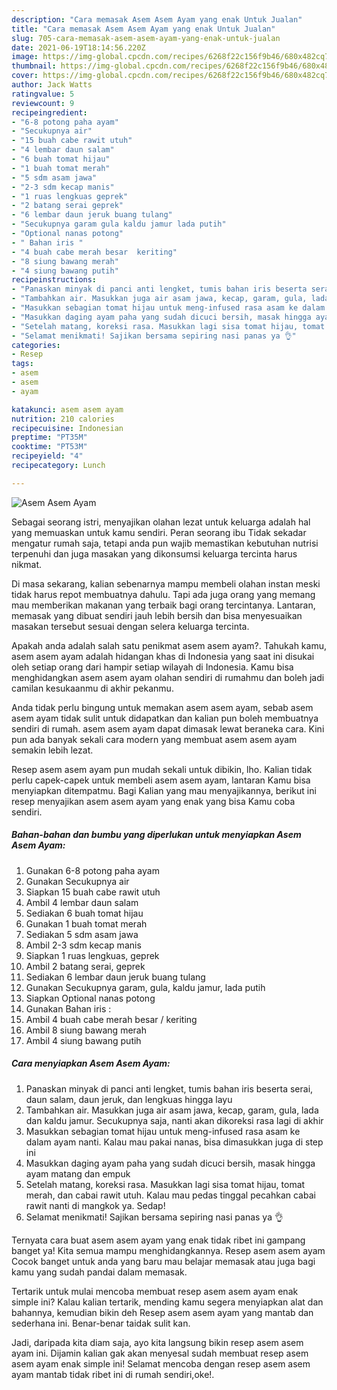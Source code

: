 ```yaml
---
description: "Cara memasak Asem Asem Ayam yang enak Untuk Jualan"
title: "Cara memasak Asem Asem Ayam yang enak Untuk Jualan"
slug: 705-cara-memasak-asem-asem-ayam-yang-enak-untuk-jualan
date: 2021-06-19T18:14:56.220Z
image: https://img-global.cpcdn.com/recipes/6268f22c156f9b46/680x482cq70/asem-asem-ayam-foto-resep-utama.jpg
thumbnail: https://img-global.cpcdn.com/recipes/6268f22c156f9b46/680x482cq70/asem-asem-ayam-foto-resep-utama.jpg
cover: https://img-global.cpcdn.com/recipes/6268f22c156f9b46/680x482cq70/asem-asem-ayam-foto-resep-utama.jpg
author: Jack Watts
ratingvalue: 5
reviewcount: 9
recipeingredient:
- "6-8 potong paha ayam"
- "Secukupnya air"
- "15 buah cabe rawit utuh"
- "4 lembar daun salam"
- "6 buah tomat hijau"
- "1 buah tomat merah"
- "5 sdm asam jawa"
- "2-3 sdm kecap manis"
- "1 ruas lengkuas geprek"
- "2 batang serai geprek"
- "6 lembar daun jeruk buang tulang"
- "Secukupnya garam gula kaldu jamur lada putih"
- "Optional nanas potong"
- " Bahan iris "
- "4 buah cabe merah besar  keriting"
- "8 siung bawang merah"
- "4 siung bawang putih"
recipeinstructions:
- "Panaskan minyak di panci anti lengket, tumis bahan iris beserta serai, daun salam, daun jeruk, dan lengkuas hingga layu"
- "Tambahkan air. Masukkan juga air asam jawa, kecap, garam, gula, lada dan kaldu jamur. Secukupnya saja, nanti akan dikoreksi rasa lagi di akhir"
- "Masukkan sebagian tomat hijau untuk meng-infused rasa asam ke dalam ayam nanti. Kalau mau pakai nanas, bisa dimasukkan juga di step ini"
- "Masukkan daging ayam paha yang sudah dicuci bersih, masak hingga ayam matang dan empuk"
- "Setelah matang, koreksi rasa. Masukkan lagi sisa tomat hijau, tomat merah, dan cabai rawit utuh. Kalau mau pedas tinggal pecahkan cabai rawit nanti di mangkok ya. Sedap!"
- "Selamat menikmati! Sajikan bersama sepiring nasi panas ya 👌"
categories:
- Resep
tags:
- asem
- asem
- ayam

katakunci: asem asem ayam 
nutrition: 210 calories
recipecuisine: Indonesian
preptime: "PT35M"
cooktime: "PT53M"
recipeyield: "4"
recipecategory: Lunch

---
```



![Asem Asem Ayam](https://img-global.cpcdn.com/recipes/6268f22c156f9b46/680x482cq70/asem-asem-ayam-foto-resep-utama.jpg)

Sebagai seorang istri, menyajikan olahan lezat untuk keluarga adalah hal yang memuaskan untuk kamu sendiri. Peran seorang ibu Tidak sekadar mengatur rumah saja, tetapi anda pun wajib memastikan kebutuhan nutrisi terpenuhi dan juga masakan yang dikonsumsi keluarga tercinta harus nikmat.

Di masa  sekarang, kalian sebenarnya mampu membeli olahan instan meski tidak harus repot membuatnya dahulu. Tapi ada juga orang yang memang mau memberikan makanan yang terbaik bagi orang tercintanya. Lantaran, memasak yang dibuat sendiri jauh lebih bersih dan bisa menyesuaikan masakan tersebut sesuai dengan selera keluarga tercinta. 



Apakah anda adalah salah satu penikmat asem asem ayam?. Tahukah kamu, asem asem ayam adalah hidangan khas di Indonesia yang saat ini disukai oleh setiap orang dari hampir setiap wilayah di Indonesia. Kamu bisa menghidangkan asem asem ayam olahan sendiri di rumahmu dan boleh jadi camilan kesukaanmu di akhir pekanmu.

Anda tidak perlu bingung untuk memakan asem asem ayam, sebab asem asem ayam tidak sulit untuk didapatkan dan kalian pun boleh membuatnya sendiri di rumah. asem asem ayam dapat dimasak lewat beraneka cara. Kini pun ada banyak sekali cara modern yang membuat asem asem ayam semakin lebih lezat.

Resep asem asem ayam pun mudah sekali untuk dibikin, lho. Kalian tidak perlu capek-capek untuk membeli asem asem ayam, lantaran Kamu bisa menyiapkan ditempatmu. Bagi Kalian yang mau menyajikannya, berikut ini resep menyajikan asem asem ayam yang enak yang bisa Kamu coba sendiri.

<!--inarticleads1-->

##### Bahan-bahan dan bumbu yang diperlukan untuk menyiapkan Asem Asem Ayam:

1. Gunakan 6-8 potong paha ayam
1. Gunakan Secukupnya air
1. Siapkan 15 buah cabe rawit utuh
1. Ambil 4 lembar daun salam
1. Sediakan 6 buah tomat hijau
1. Gunakan 1 buah tomat merah
1. Sediakan 5 sdm asam jawa
1. Ambil 2-3 sdm kecap manis
1. Siapkan 1 ruas lengkuas, geprek
1. Ambil 2 batang serai, geprek
1. Sediakan 6 lembar daun jeruk buang tulang
1. Gunakan Secukupnya garam, gula, kaldu jamur, lada putih
1. Siapkan Optional nanas potong
1. Gunakan  Bahan iris :
1. Ambil 4 buah cabe merah besar / keriting
1. Ambil 8 siung bawang merah
1. Ambil 4 siung bawang putih




<!--inarticleads2-->

##### Cara menyiapkan Asem Asem Ayam:

1. Panaskan minyak di panci anti lengket, tumis bahan iris beserta serai, daun salam, daun jeruk, dan lengkuas hingga layu
1. Tambahkan air. Masukkan juga air asam jawa, kecap, garam, gula, lada dan kaldu jamur. Secukupnya saja, nanti akan dikoreksi rasa lagi di akhir
1. Masukkan sebagian tomat hijau untuk meng-infused rasa asam ke dalam ayam nanti. Kalau mau pakai nanas, bisa dimasukkan juga di step ini
1. Masukkan daging ayam paha yang sudah dicuci bersih, masak hingga ayam matang dan empuk
1. Setelah matang, koreksi rasa. Masukkan lagi sisa tomat hijau, tomat merah, dan cabai rawit utuh. Kalau mau pedas tinggal pecahkan cabai rawit nanti di mangkok ya. Sedap!
1. Selamat menikmati! Sajikan bersama sepiring nasi panas ya 👌




Ternyata cara buat asem asem ayam yang enak tidak ribet ini gampang banget ya! Kita semua mampu menghidangkannya. Resep asem asem ayam Cocok banget untuk anda yang baru mau belajar memasak atau juga bagi kamu yang sudah pandai dalam memasak.

Tertarik untuk mulai mencoba membuat resep asem asem ayam enak simple ini? Kalau kalian tertarik, mending kamu segera menyiapkan alat dan bahannya, kemudian bikin deh Resep asem asem ayam yang mantab dan sederhana ini. Benar-benar taidak sulit kan. 

Jadi, daripada kita diam saja, ayo kita langsung bikin resep asem asem ayam ini. Dijamin kalian gak akan menyesal sudah membuat resep asem asem ayam enak simple ini! Selamat mencoba dengan resep asem asem ayam mantab tidak ribet ini di rumah sendiri,oke!.

